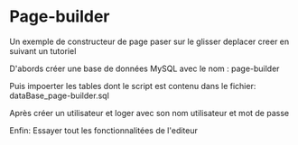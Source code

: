 # Page-builder
Un exemple de constructeur de page paser sur le glisser deplacer creer en suivant un tutoriel

D'abords créer une base de données MySQL avec le nom : page-builder

Puis impoerter les tables dont le script est contenu dans le fichier: dataBase_page-builder.sql

Après créer un utilisateur et loger avec son nom utilisateur et mot de passe

Enfin: Essayer tout les fonctionnalitées de l'editeur

